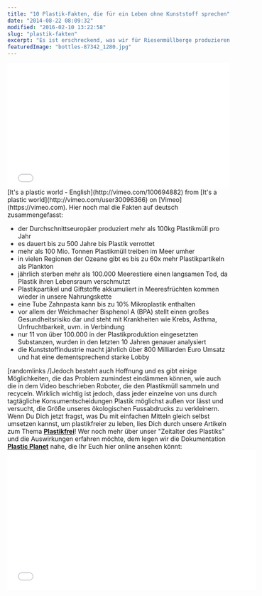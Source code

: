 ```yaml
---
title: "10 Plastik-Fakten, die für ein Leben ohne Kunststoff sprechen"
date: "2014-08-22 08:09:32"
modified: "2016-02-10 13:22:58"
slug: "plastik-fakten"
excerpt: "Es ist erschreckend, was wir für Riesenmüllberge produzieren. Die folgenden Fakten umreißen das Ausmaß der Plastik-Problematik und zeigen die dringende Notwendigkeit für einen Wandel!"
featuredImage: "bottles-87342_1280.jpg"
---
```


<iframe src="//player.vimeo.com/video/100694882" width="500" height="281" frameborder="0"></iframe>[It's a plastic world - English](http://vimeo.com/100694882) from [It's a plastic world](http://vimeo.com/user30096366) on [Vimeo](https://vimeo.com). Hier noch mal die Fakten auf deutsch zusammengefasst:

*   der Durchschnittseuropäer produziert mehr als 100kg Plastikmüll pro Jahr
*   es dauert bis zu 500 Jahre bis Plastik verrottet
*   mehr als 100 Mio. Tonnen Plastikmüll treiben im Meer umher
*   in vielen Regionen der Ozeane gibt es bis zu 60x mehr Plastikpartikeln als Plankton
*   jährlich sterben mehr als 100.000 Meerestiere einen langsamen Tod, da Plastik ihren Lebensraum verschmutzt
*   Plastikpartikel und Giftstoffe akkumuliert in Meeresfrüchten kommen wieder in unsere Nahrungskette
*   eine Tube Zahnpasta kann bis zu 10% Mikroplastik enthalten
*   vor allem der Weichmacher Bisphenol A (BPA) stellt einen großes Gesundheitsrisiko dar und steht mit Krankheiten wie Krebs, Asthma, Unfruchtbarkeit, uvm. in Verbindung
*   nur 11 von über 100.000 in der Plastikproduktion eingesetzten Substanzen, wurden in den letzten 10 Jahren genauer analysiert
*   die Kunststoffindustrie macht jährlich über 800 Milliarden Euro Umsatz und hat eine dementsprechend starke Lobby

\[randomlinks /\]Jedoch besteht auch Hoffnung und es gibt einige Möglichkeiten, die das Problem zumindest eindämmen können, wie auch die in dem Video beschrieben Roboter, die den Plastikmüll sammeln und recyceln. Wirklich wichtig ist jedoch, dass jeder einzelne von uns durch tagtägliche Konsumentscheidungen Plastik möglichst außen vor lässt und versucht, die Größe unseres ökologischen Fussabdrucks zu verkleinern. Wenn Du Dich jetzt fragst, was Du mit einfachen Mitteln gleich selbst umsetzen kannst, um plastikfreier zu leben, lies Dich durch unsere Artikeln zum Thema [**Plastikfrei**](https://www.veganblatt.com/t/plastikfrei)! Wer noch mehr über unser "Zeitalter des Plastiks" und die Auswirkungen erfahren möchte, dem legen wir die Dokumentation [**Plastic Planet**](http://www.plastic-planet.at/) nahe, die Ihr Euch hier online ansehen könnt:<iframe src="//www.youtube.com/embed/LLG4Bgssd28" width="560" height="315" frameborder="0"></iframe>